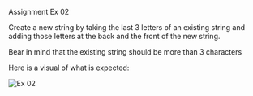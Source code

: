 Assignment Ex 02

Create a new string by taking the last 3 letters of an existing string and adding those letters at the back and the front of the new string.

Bear in mind that the existing string should be more than 3 characters

Here is a visual of what is expected:

![Ex 02](https://raw.githubusercontent.com/QualityWorksCG/javascript-and-git-automation-bootcamp/main/media/ex-02.png)